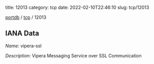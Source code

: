 title: 12013
category: tcp
date: 2022-02-10T22:46:10
slug: tcp/12013

[portdb](/) / [tcp](/category/tcp.html) / 12013


## IANA Data

_Name:_ vipera-ssl

_Description:_ Vipera Messaging Service over SSL Communication

